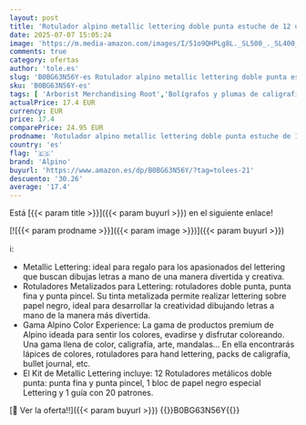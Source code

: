 ```yaml
---
layout: post
title: 'Rotulador alpino metallic lettering doble punta estuche de 12 unidades colores surtidos'
date: 2025-07-07 15:05:24
image: 'https://m.media-amazon.com/images/I/51o9QHPLg8L._SL500_._SL400_.jpg'
comments: true
category: ofertas
author: 'tole.es'
slug: 'B0BG63N56Y-es Rotulador alpino metallic lettering doble punta estuche de...'
sku: 'B0BG63N56Y-es'
tags: [ 'Arborist Merchandising Root','Bolígrafos y plumas de caligrafía','Bolígrafos y recambios','Bolígrafos, lápices y útiles de escritura','Oficina y papelería','Self Service','Special Features Stores','Top Brands Office Selection','Top Brands Office Stationary','alpino','ea2646c3-be00-45fe-8702-34c4f95305c9_0','ea2646c3-be00-45fe-8702-34c4f95305c9_4301','rotulador','🇪🇸', ]
actualPrice: 17.4 EUR
currency: EUR
price: 17.4
comparePrice: 24.95 EUR
prodname: 'Rotulador alpino metallic lettering doble punta estuche de 12 unidades colores surtidos'
country: 'es'
flag: '🇪🇸'
brand: 'Alpino'
buyurl: 'https://www.amazon.es/dp/B0BG63N56Y/?tag=tolees-21'
descuento: '30.26'
average: '17.4'
---
```


Está [{{< param title >}}]({{< param buyurl >}}) en el siguiente enlace!

[![{{< param prodname >}}]({{< param image >}})]({{< param buyurl >}})

ℹ️:

- Metallic Lettering: ideal para regalo para los apasionados del lettering que buscan dibujas letras a mano de una manera divertida y creativa.
- Rotuladores Metalizados para Lettering: rotuladores doble punta, punta fina y punta pincel. Su tinta metalizada permite realizar lettering sobre papel negro, ideal para desarrollar la creatividad dibujando letras a mano de la manera más divertida.
- Gama Alpino Color Experience: La gama de productos premium de Alpino ideada para sentir los colores, evadirse y disfrutar coloreando. Una gama llena de color, caligrafía, arte, mandalas... En ella encontrarás lápices de colores, rotuladores para hand lettering, packs de caligrafía, bullet journal, etc.
- El Kit de Metallic Lettering incluye: 12 Rotuladores metálicos doble punta: punta fina y punta pincel, 1 bloc de papel negro especial Lettering y 1 guía con 20 patrones.

[🛒 Ver la oferta!!]({{< param buyurl >}})
{{<world>}}B0BG63N56Y{{</world>}}
